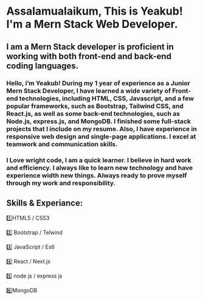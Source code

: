 # Assalamualaikum, This is Yeakub! I'm a Mern Stack Web Developer.

## I am a Mern Stack developer is proficient in working with both front-end and back-end coding languages.

### Hello, i’m Yeakub! During my 1 year of experience as a Junior Mern Stack Developer, I have learned a wide variety of Front-end technologies, including HTML, CSS, Javascript, and a few popular frameworks, such as Bootstrap, Tailwind CSS, and React.js, as well as some back-end technologies, such as Node.js, express.js, and MongoDB. I finished some full-stack projects that I include on my resume. Also, I have experience in responsive web design and single-page applications. I excel at teamwork and communication skills.

### I Love wright code, I am a quick learner. I believe in hard work and efficiency. I always like to learn new technology and have experience width new things. Always ready to prove myself through my work and responsibility.


## Skills & Experiance:
1️⃣HTML5 / CSS3 <br>

2️⃣ Bootstrap / Telwind

3️⃣ JavaScript / Es6

4️⃣ React / Next.js

5️⃣ node js / express js

6️⃣MongoDB 
